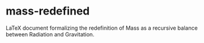 # mass-redefined
 LaTeX document formalizing the redefinition of Mass as a recursive balance between Radiation and Gravitation.
